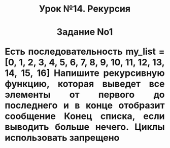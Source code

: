 <h1 align="center">Урок №14. Рекурсия<a href="https://daniilshat.ru/" target="_blank"></a>
<h1 align="center">Задание No1<p>
<p align="justify">Есть последовательность
my_list = [0, 1, 2, 3, 4, 5, 6, 7, 8, 9, 10, 11, 12, 13, 14, 15, 16]
Напишите рекурсивную функцию, которая выведет все элементы от первого
до последнего и в конце отобразит сообщение Конец списка, если выводить
больше нечего. Циклы использовать запрещено</p>
</p></a>
